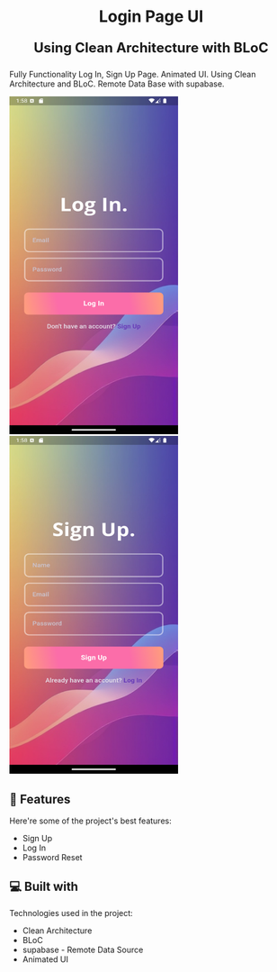 <h1 align="center" id="title">Login Page UI</h1>
<p align="center" id="subtitle" style="font-size: 24px; font-weight: bold;">Using Clean Architecture with BLoC</p>


<p id="description">Fully Functionality Log In, Sign Up Page. Animated UI. Using Clean Architecture and BLoC. Remote Data Base with supabase.</p>

<img src="assets/images/screenshot1.png" width="300" height="600" alt="App Screenshot"/> <img src="assets/images/screenshot2.png" width="300" height="600" alt="App Screenshot"/> 
  
  
<h2>🧐 Features</h2>

Here're some of the project's best features:

*   Sign Up
*   Log In
*   Password Reset

  
  
<h2>💻 Built with</h2>

Technologies used in the project:

*   Clean Architecture
*   BLoC
*   supabase - Remote Data Source
*   Animated UI